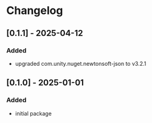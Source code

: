 # Changelog

## [0.1.1] - 2025-04-12

### Added

- upgraded com.unity.nuget.newtonsoft-json to v3.2.1

## [0.1.0] - 2025-01-01

### Added

- initial package
